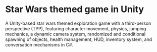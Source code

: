 # Star Wars themed game in Unity

A Unity-based star wars themed exploration game with a third-person perspective (TPP), featuring character movement, physics, jumping mechanics, a dynamic camera system, randomized and conditional spawning of objects, health management, HUD, inventory system, and conversation mechanisms in C#.
